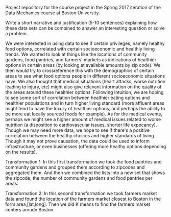 Project repository for the course project in the Spring 2017 iteration of the Data Mechanics course at Boston University.

Write a short narrative and justification (5-10 sentences) explaining how these data sets can be combined to answer an interesting question or solve a problem.

We were interested in using data to see if certain privileges, namely healthy food options, correlated with certain socioeconomic and healthly living trends. We wanted to look at things like the locations of community gardens, food pantries, and farmers' markets as indications of healthier options in certain areas (by looking at available amounts by zip code). We then would try to crossreference this with the demographics of certain areas to see what food options people in different socioeconomic situations have. We also thought that medical situations (heart attacks, worse nutrition leading to injury, etc) might also give relevant information on the quality of the areas around these healthier options. 
Following intuition, we are hoping to see some sort of correlation between healthier eating options and healthier populations and in turn higher living standard (more affluent areas might tend to have the luxury of healthier options, and perhaps the ability to be more eat locally sourced foods for example). As for the medical events, perhaps we might see a higher amount of medical issues related to worse nutrition (a disposition to cardiovascular issues, shorter life expecancy). Though we may need more data, we hope to see if there's a positive correlation between the healthy choices and higher standards of living. Though it may not prove causation, the data could be used to inform infrastructure, or even businesses (offering more healthy options depending on the results).

Transformation 1: 
In this first transformation we took the food pantries and community gardens and grouped them according to zipcodes and aggregated them. And then we combined the lists into a new set that shows the zipcode, the number of community gardens and food pantries per areas.

Transformation 2:
In this second transformation we took farmers market data and found the location of the farmers market closest to Boston in the form area,[lat,long]. Then we did K means to find the farmers market centers aroudn Boston. 
